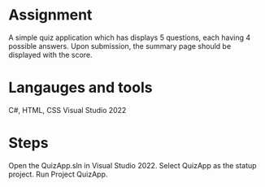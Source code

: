 # Assignment
A simple quiz application which has displays 5 questions, each having 4 possible answers. Upon submission, the summary page should be displayed with the score.

# Langauges and tools
C#, HTML, CSS
Visual Studio 2022 

# Steps 
Open the QuizApp.sln in Visual Studio 2022.
Select QuizApp as the statup project.
Run Project QuizApp.


